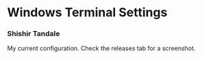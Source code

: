 # Windows Terminal Settings
### Shishir Tandale

My current configuration. Check the releases tab for a screenshot.
